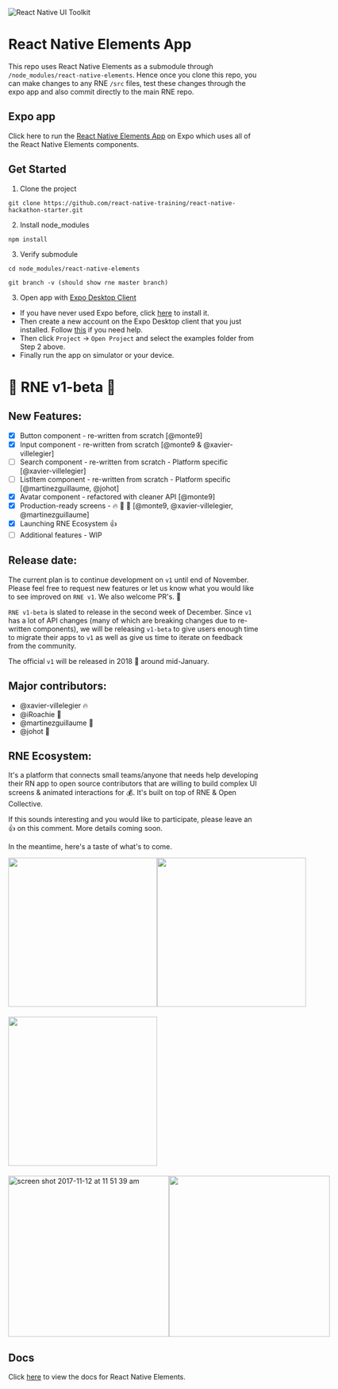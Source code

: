![React Native UI Toolkit](http://i.imgur.com/tqxDeoG.png)

# React Native Elements App

This repo uses React Native Elements as a submodule through `/node_modules/react-native-elements`. Hence once you clone this repo, you can make changes to any RNE `/src` files, test these changes through the expo app and also commit directly to the main RNE repo.

## Expo app

Click here to run the [React Native Elements App](https://expo.io/@monte9/react-native-elements-app) on Expo which uses all of the React Native Elements components.

## Get Started

1. Clone the project

```
git clone https://github.com/react-native-training/react-native-hackathon-starter.git
```

2. Install node_modules

```
npm install
```

3. Verify submodule

```
cd node_modules/react-native-elements

git branch -v (should show rne master branch)
```

3. Open app with [Expo Desktop Client](https://docs.expo.io/versions/v16.0.0/index.html)
  - If you have never used Expo before, click [here](https://docs.expo.io/versions/v16.0.0/introduction/installation.html) to install it.
  - Then create a new account on the Expo Desktop client that you just installed. Follow [this](https://docs.expo.io/versions/v16.0.0/guides/up-and-running.html#create-an-account) if you need help.
  - Then click `Project` -> `Open Project` and select the examples folder from Step 2 above.
  - Finally run the app on simulator or your device.

# 🌮 RNE v1-beta 🍰

## New Features:
- [x] Button component - re-written from scratch [@monte9]
- [x] Input component - re-written from scratch [@monte9 & @xavier-villelegier]
- [ ] Search component - re-written from scratch - Platform specific [@xavier-villelegier]
- [ ] ListItem component - re-written from scratch - Platform specific [@martinezguillaume, @johot]
- [x] Avatar component - refactored with cleaner API [@monte9]
- [x] Production-ready screens - 🔥 💯 🎸  [@monte9, @xavier-villelegier, @martinezguillaume]
- [x] Launching RNE Ecosystem 👍
- [ ] Additional features - WIP

## Release date:
The current plan is to continue development on `v1` until end of November. Please feel free to request new features or let us know what you would like to see improved on `RNE v1`. We also welcome PR's. 🙌

`RNE v1-beta` is slated to release in the second week of December. Since `v1` has a lot of API changes (many of which are breaking changes due to re-written components), we will be releasing  `v1-beta` to give users enough time to migrate their apps to `v1` as well as give us time to iterate on feedback from the community.

The official `v1` will be released in 2018 🎉  around mid-January.

## Major contributors:
- @xavier-villelegier 🔥
- @iRoachie 💯
- @martinezguillaume 🎸
- @johot 🙏

## RNE Ecosystem:
It's a platform that connects small teams/anyone that needs help developing their RN app to open source contributors that are willing to build complex UI screens & animated interactions for 💰. It's built on top of RNE & Open Collective.

If this sounds interesting and you would like to participate, please leave an 👍 on this comment. More details coming soon.

In the meantime, here's a taste of what's to come.

<div style="display: flex; flex-direction: row; margin-bottom: 20px">
<img src="https://user-images.githubusercontent.com/7840686/32702785-b1d9114e-c7a0-11e7-9999-6c6a00d432ec.gif" width="300" />
<img src="https://user-images.githubusercontent.com/7840686/32702789-b6bbdce6-c7a0-11e7-8034-8144274fbdae.gif" width="300" />
</div>
<div style="display: flex; flex-direction: row; margin-top: 20px">
<img src="https://user-images.githubusercontent.com/7840686/32702791-b947eedc-c7a0-11e7-8e8c-7dff1bd80564.gif" width="300" />
</div>
<div style="display: flex; flex-direction: row; margin-top: 20px;">
<img width="324" alt="screen shot 2017-11-12 at 11 51 39 am" src="https://user-images.githubusercontent.com/7840686/32702796-bfd38c8e-c7a0-11e7-8042-06851bdbf0ae.png">
<img src="https://user-images.githubusercontent.com/7840686/32702795-bfbbb3de-c7a0-11e7-8eda-dc10a9406639.png" width="324" />
</div>

## Docs

Click [here](https://react-native-training.github.io/react-native-elements/API/buttons/) to view the docs for React Native Elements.
